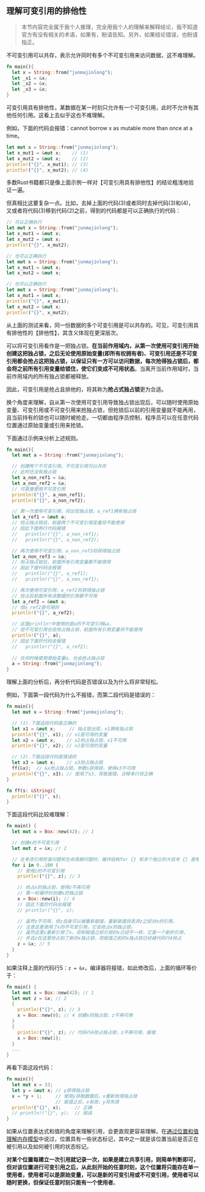 ## 理解可变引用的排他性

> 本节内容完全属于我个人推理，完全用我个人的理解来解释结论，我不知道官方有没有相关的术语，如果有，盼请告知。另外，如果结论错误，也盼请指正。

不可变引用可以共存，表示允许同时有多个不可变引用来访问数据，这不难理解。
```rust
fn main(){
  let x = String::from("junmajinlong");
  let _x1 = &x;
  let _x2 = &x;
  let _x3 = &x;
}
```

可变引用具有排他性，某数据在某一时刻只允许有一个可变引用，此时不允许有其他任何引用。这看上去似乎这也不难理解。

例如，下面的代码会报错：cannot borrow x as mutable more than once at a time。
```rust
let mut x = String::from("junmajinlong");
let x_mut1 = &mut x;    // (1)
let x_mut2 = &mut x;    // (2)
println!("{}", x_mut1); // (3)
println!("{}", x_mut2); // (4)
```

多数Rust书籍都只是像上面示例一样对【可变引用具有排他性】的结论粗浅地验证一遍。

但真相比这要复杂一点。比如，去掉上面的代码(3)或者同时去掉代码(3)和(4)，又或者将代码(3)移到代码(2)之前，得到的代码都是可以正确执行的代码：
```rust
// 可以正确执行
let mut x = String::from("junmajinlong");
let x_mut1 = &mut x;
let x_mut2 = &mut x;
println!("{}", x_mut2);

// 也可以正确执行
let mut x = String::from("junmajinlong");
let x_mut1 = &mut x;
let x_mut2 = &mut x;

// 也可以正确执行
let mut x = String::from("junmajinlong");
let x_mut1 = &mut x;
println!("{}", x_mut1);
let x_mut2 = &mut x;
println!("{}", x_mut2);
```

从上面的测试来看，同一份数据的多个可变引用是可以共存的。可见，可变引用具有排他性的【排他性】，其含义体现在更深层次。

可以将可变引用看作是一把独占锁。**在当前作用域内，从第一次使用可变引用开始创建这把独占锁，之后无论使用原始变量(即所有权拥有者)、可变引用还是不可变引用都会抢占这把独占锁，以保证只有一方可以访问数据，每次抢得独占锁后，都会将之前所有引用变量给锁住，使它们变成不可用状态**。当离开当前作用域时，当前作用域内的所有独占锁都被释放。

因此，可变引用是抢占且排他的，将其称为**抢占式独占锁**更为合适。

换个角度来理解，自从第一次使用可变引用导致独占锁出现后，可以随时使用原始变量、可变引用或不可变引用来抢独占锁，但抢锁后以前的引用变量就不能再用，且当前持有的锁也可以随时被抢走。一切都由程序员控制，程序员可以在任意代码位置通过原始变量或引用来抢锁。

下面通过示例来分析上述规则。

```rust
fn main(){
  let mut a = String::from("junmajinlong");

  // 创建两个不可变引用，不可变引用可以共存
  // 此时还没有独占锁
  let a_non_ref1 = &a;
  let a_non_ref2 = &a;
  // 可直接使用不可变引用
  println!("{}", a_non_ref1);
  println!("{}", a_non_ref2);

  // 第一次使用可变引用，将出现独占锁，a_ref1拥有独占锁
  let a_ref1 = &mut a;
  // 抢占独占锁后，前面两个不可变引用变量将不能使用
  // 因此下面两行代码报错
  //   println!("{}", a_non_ref1);
  //   println!("{}", a_non_ref2);

  // 再次使用不可变引用，a_non_ref3将获得独占锁
  let a_non_ref3 = &a;
  // 抢占独占锁后，前面所有引用变量都不能使用
  // 因此下面代码会报错
  //   println!("{}", a_ref1);
  //   println!("{}", a_non_ref1);

  // 再次使用可变引用，a_ref2将获得独占锁
  // 抢占后前面所有该数据的引用都不可用
  let a_ref2 = &mut a;
  // 但a_ref2是可用的
  println!("{}", a_ref2);

  // 这里println!中使用的是a的不可变引用&a，
  // 但不可变引用也会抢占独占锁，前面所有引用变量将不能使用
  println!("{}", a);
  // 因此下面的代码会报错
  //   println!("{}", a_ref2);
  
  // 任何时候使用原始变量a，也会抢占独占锁
  a = String::from("junmajinlong");
}
```

理解上面的分析后，再分析代码是否错误以及为什么将非常轻松。

例如，下面第一段代码为什么不报错，而第二段代码是错误的：
```rust
fn main(){
  let mut x = String::from("junmajinlong");

  // (1).下面这段代码是正确的
  let x1 = &mut x;     // 独占锁出现，x1拥有独占锁
  println!("{}", x1); // x1是可用的变量
  let x2 = &mut x;    // x2抢占独占锁，x1不可用
  println!("{}", x2); // x2是可用的变量

  // (2).下面这段代码是错误的
  let x3 = &mut x;    // x3抢占独占锁
  ff(&x);  // &x抢占独占锁，参数s获得锁，使得x3不可用
  println!("{}", x3); // 使用了x3，导致报错，注释本行将正确
}

fn ff(s: &String){
  println!("{}", s);
}
```

下面这段代码比较难理解：

```rust
fn main() {
  let mut x = Box::new(42); // 1

  // 创建x的不可变引用
  let mut z = &x; // 2

  // 在考虑引用检查问题和生命周期问题时，循环结构for {} 和多个独立的大括号 {} 是等价的
  for i in 0..100 {
    // 使用z的不可变引用
    println!("{}", z); // 3

    // 抢占x的独占锁，使得z不再可用
    // 第一轮循环时创建x的独占锁
    x = Box::new(i); // 4
    // 因此下面的代码会报错
    // println!("{}", z);

    // 虽然z不可用，但z自身可以被重新赋值，重新赋值将丢弃z之前对x的引用，
    // 注意这里使用了x的不可变引用，它会抢占x的独占锁，
    // 虽然这里z重新引用了x，但和赋值之前引用的x已经不一样，它是一个新的引用，
    // 并且z在这里抢占到了新的x独占锁，而赋值之前的x独占锁已经被代码行4抢占
    z = &x; // 5
  }
}
```

如果注释上面的代码行5：`z = &x`，编译器将报错，如此修改后，上面的循环等价于：

```rust
fn main() {
  let mut x = Box::new(42); // 1
  let mut z = &x; // 2
  {
    println!("{}", z); // 3
    x = Box::new(0); // 4 创建x的独占锁，z不再可用
  }
  {
    println!("{}", z); // 代码行4抢占独占锁，z不再可用，报错
    x = Box::new(1);
  }
  ...
}
```

再看下面这段代码：

```rust
fn main(){
  let mut x = 33;
  let y = &mut x; // y获得独占锁
  x = *y + 1;     // 使用y获取数据后，x重新抢得独占锁
                  // 赋值之后，x有效，y将失效
  println!("{}", x);     // 正确
  // println!("{}", y);  // 错误
}
```

如果从位置表达式和值的角度来理解引用，会更直观更容易理解。在[通过位置和值理解内存模型](../ch5/03_rust_place_value.md)中说过，位置具有一些状态标记，其中之一就是该位置当前是否正在被引用以及如何被引用的状态标记。

**对某个位置每建立一次引用就记录一次，如果是建立共享引用，则简单判断即可，但对该位置进行可变引用之后，从此刻开始的任意时刻，这个位置将只能存在单一使用者，使用者可以是原始变量，可以是新的可变引用或不可变引用，使用者可以随时更换，但保证任意时刻只能有一个使用者**。